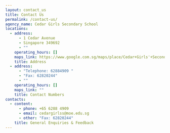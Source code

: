 ```yaml
---
layout: contact_us
title: Contact Us
permalink: /contact-us/
agency_name: Cedar Girls Secondary School
locations:
  - address:
      - 1 Cedar Avenue
      - Singapore 349692
      - ""
    operating_hours: []
    maps_link: https://www.google.com.sg/maps/place/Cedar+Girls'+Secondary+School/@1.3342352,103.8722523,17z/data=!3m1!4b1!4m6!3m5!1s0x31da178489286b39:0x30f3b17c854cd0f6!8m2!3d1.3342298!4d103.8744464!16zL20vMGdsZDhu
    title: Address
  - address:
      - "Telephone: 62884909 "
      - "Fax: 62820244"
      - ""
    operating_hours: []
    maps_link: ""
    title: Contact Numbers
contacts:
  - content:
      - phone: +65 6288 4909
      - email: cedargirlss@moe.edu.sg
      - other: "Fax: 62820244"
    title: General Enquiries & Feedback
---
```

